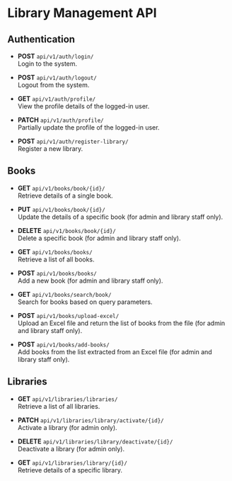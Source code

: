# Library Management API

## Authentication

- **POST** `api/v1/auth/login/`  
  Login to the system.

- **POST** `api/v1/auth/logout/`  
  Logout from the system.

- **GET** `api/v1/auth/profile/`  
  View the profile details of the logged-in user.

- **PATCH** `api/v1/auth/profile/`  
  Partially update the profile of the logged-in user.

- **POST** `api/v1/auth/register-library/`  
  Register a new library.

## Books

- **GET** `api/v1/books/book/{id}/`  
  Retrieve details of a single book.

- **PUT** `api/v1/books/book/{id}/`  
  Update the details of a specific book (for admin and library staff only).

- **DELETE** `api/v1/books/book/{id}/`  
  Delete a specific book (for admin and library staff only).

- **GET** `api/v1/books/books/`  
  Retrieve a list of all books.

- **POST** `api/v1/books/books/`  
  Add a new book (for admin and library staff only).

- **GET** `api/v1/books/search/book/`  
  Search for books based on query parameters.

- **POST** `api/v1/books/upload-excel/`  
  Upload an Excel file and return the list of books from the file (for admin and library staff only).

- **POST** `api/v1/books/add-books/`  
  Add books from the list extracted from an Excel file (for admin and library staff only).

## Libraries

- **GET** `api/v1/libraries/libraries/`  
  Retrieve a list of all libraries.

- **PATCH** `api/v1/libraries/library/activate/{id}/`  
  Activate a library (for admin only).

- **DELETE** `api/v1/libraries/library/deactivate/{id}/`  
  Deactivate a library (for admin only).

- **GET** `api/v1/libraries/library/{id}/`  
  Retrieve details of a specific library.
